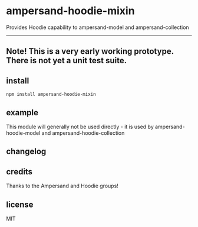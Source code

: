 # ampersand-hoodie-mixin

Provides Hoodie capability to ampersand-model and ampersand-collection

---
Note!  This is a very early working prototype.  There is not yet a unit test suite.
---

## install
```
npm install ampersand-hoodie-mixin
```

## example

This module will generally not be used directly - it is used by ampersand-hoodie-model and ampersand-hoodie-collection

## changelog


## credits

Thanks to the Ampersand and Hoodie groups!

## license

MIT

